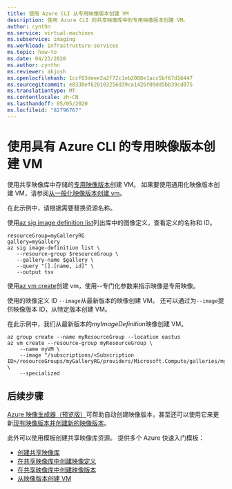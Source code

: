 ```yaml
---
title: 使用 Azure CLI 从专用映像版本创建 VM
description: 使用 Azure CLI 的共享映像库中的专用映像版本创建 VM。
author: cynthn
ms.service: virtual-machines
ms.subservice: imaging
ms.workload: infrastructure-services
ms.topic: how-to
ms.date: 04/23/2020
ms.author: cynthn
ms.reviewer: akjosh
ms.openlocfilehash: 1ccf03deee2a2f72c1eb2008e1acc5bf67d16447
ms.sourcegitcommit: e0330ef620103256d39ca1426f09dd5bb39cd075
ms.translationtype: MT
ms.contentlocale: zh-CN
ms.lasthandoff: 05/05/2020
ms.locfileid: "82796767"
---
```

# <a name="create-a-vm-using-a-specialized-image-version-with-the-azure-cli"></a>使用具有 Azure CLI 的专用映像版本创建 VM

使用共享映像库中存储的[专用映像版本](https://docs.microsoft.com/azure/virtual-machines/linux/shared-image-galleries#generalized-and-specialized-images)创建 VM。 如果要使用通用化映像版本创建 VM，请参阅[从一般化映像版本创建 vm](vm-generalized-image-version-cli.md)。

在此示例中，请根据需要替换资源名称。 

使用[az sig image definition list](/cli/azure/sig/image-definition#az-sig-image-definition-list)列出库中的图像定义，查看定义的名称和 ID。

```azurecli-interactive 
resourceGroup=myGalleryRG
gallery=myGallery
az sig image-definition list \
   --resource-group $resourceGroup \
   --gallery-name $gallery \
   --query "[].[name, id]" \
   --output tsv
```

使用[az vm create](/cli/azure/vm#az-vm-create)创建 vm，使用--专门化参数来指示映像是专用映像。 

使用的映像定义 ID `--image`从最新版本的映像创建 VM。 还可以通过为`--image`提供映像版本 ID，从特定版本创建 VM。 

在此示例中，我们从最新版本的*myImageDefinition*映像创建 VM。

```azurecli
az group create --name myResourceGroup --location eastus
az vm create --resource-group myResourceGroup \
    --name myVM \
    --image "/subscriptions/<Subscription ID>/resourceGroups/myGalleryRG/providers/Microsoft.Compute/galleries/myGallery/images/myImageDefinition" \
    --specialized
```


## <a name="next-steps"></a>后续步骤
[Azure 映像生成器（预览版）](./linux/image-builder-overview.md)可帮助自动创建映像版本，甚至还可以使用它来更新[现有映像版本并创建新的映像版本](./linux/image-builder-gallery-update-image-version.md)。 

此外可以使用模板创建共享映像库资源。 提供多个 Azure 快速入门模板： 

- [创建共享映像库](https://azure.microsoft.com/resources/templates/101-sig-create/)
- [在共享映像库中创建映像定义](https://azure.microsoft.com/resources/templates/101-sig-image-definition-create/)
- [在共享映像库中创建映像版本](https://azure.microsoft.com/resources/templates/101-sig-image-version-create/)
- [从映像版本创建 VM](https://azure.microsoft.com/resources/templates/101-vm-from-sig/)


